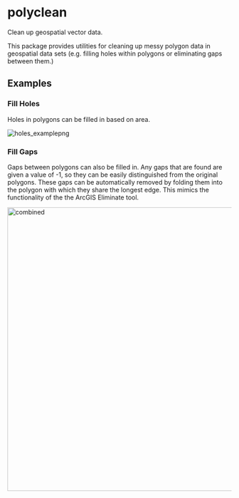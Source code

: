 # polyclean
Clean up geospatial vector data.

This package provides utilities for cleaning up messy polygon data in 
geospatial data sets (e.g. filling holes within polygons or eliminating 
gaps between them.)

## Examples
### Fill Holes
Holes in polygons can be filled in based on area.

![holes_examplepng](https://user-images.githubusercontent.com/8603349/147906975-a8fee143-5809-4997-b622-eff2fc622f90.png)

### Fill Gaps
Gaps between polygons can also be filled in. Any gaps that are found are given a value of -1, so they can be easily distinguished from the original polygons. These gaps can be automatically removed by folding them into the polygon with which they share the longest edge. This mimics the functionality of the the ArcGIS Eliminate tool.

<img width="637" alt="combined" src="https://user-images.githubusercontent.com/8603349/147909181-af731d27-fba2-49aa-bfc6-30e4f311d724.png">

